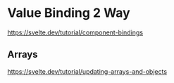 # Value Binding 2 Way
https://svelte.dev/tutorial/component-bindings

## Arrays
https://svelte.dev/tutorial/updating-arrays-and-objects
